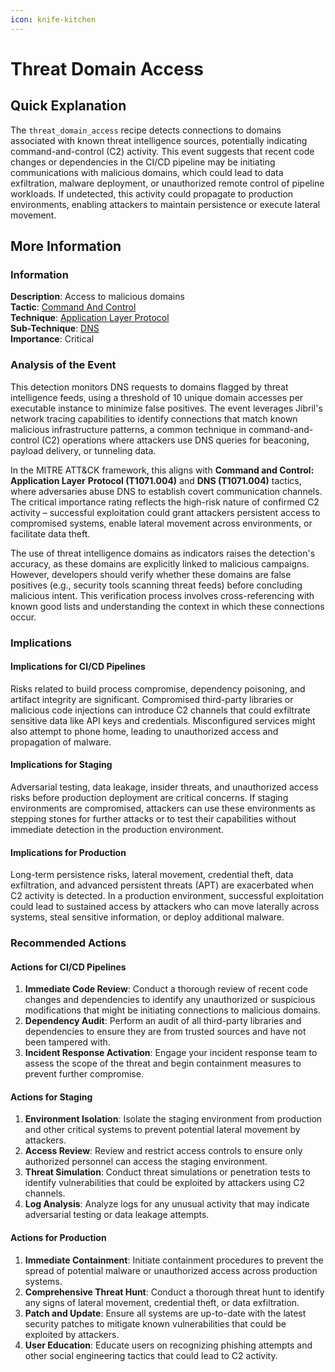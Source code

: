 ```yaml
---
icon: knife-kitchen
---
```


# Threat Domain Access

## Quick Explanation

The `threat_domain_access` recipe detects connections to domains associated with known threat intelligence sources, potentially indicating command-and-control (C2) activity. This event suggests that recent code changes or dependencies in the CI/CD pipeline may be initiating communications with malicious domains, which could lead to data exfiltration, malware deployment, or unauthorized remote control of pipeline workloads. If undetected, this activity could propagate to production environments, enabling attackers to maintain persistence or execute lateral movement.

## More Information

### Information

**Description**: Access to malicious domains\
**Tactic**: [Command And Control](https://jibril.garnet.ai/mitre/mitre/ta0011)\
**Technique**: [Application Layer Protocol](https://jibril.garnet.ai/mitre/mitre/ta0011/t1071)\
**Sub-Technique**: [DNS](https://jibril.garnet.ai/mitre/mitre/ta0011/t1071/t1071.004)\
**Importance**: Critical

### Analysis of the Event

This detection monitors DNS requests to domains flagged by threat intelligence feeds, using a threshold of 10 unique domain accesses per executable instance to minimize false positives. The event leverages Jibril's network tracing capabilities to identify connections that match known malicious infrastructure patterns, a common technique in command-and-control (C2) operations where attackers use DNS queries for beaconing, payload delivery, or tunneling data.

In the MITRE ATT\&CK framework, this aligns with **Command and Control: Application Layer** **Protocol (T1071.004)** and **DNS (T1071.004)** tactics, where adversaries abuse DNS to establish covert communication channels. The critical importance rating reflects the high-risk nature of confirmed C2 activity – successful exploitation could grant attackers persistent access to compromised systems, enable lateral movement across environments, or facilitate data theft.

The use of threat intelligence domains as indicators raises the detection's accuracy, as these domains are explicitly linked to malicious campaigns. However, developers should verify whether these domains are false positives (e.g., security tools scanning threat feeds) before concluding malicious intent. This verification process involves cross-referencing with known good lists and understanding the context in which these connections occur.

### Implications

#### Implications for CI/CD Pipelines

Risks related to build process compromise, dependency poisoning, and artifact integrity are significant. Compromised third-party libraries or malicious code injections can introduce C2 channels that could exfiltrate sensitive data like API keys and credentials. Misconfigured services might also attempt to phone home, leading to unauthorized access and propagation of malware.

#### Implications for Staging

Adversarial testing, data leakage, insider threats, and unauthorized access risks before production deployment are critical concerns. If staging environments are compromised, attackers can use these environments as stepping stones for further attacks or to test their capabilities without immediate detection in the production environment.

#### Implications for Production

Long-term persistence risks, lateral movement, credential theft, data exfiltration, and advanced persistent threats (APT) are exacerbated when C2 activity is detected. In a production environment, successful exploitation could lead to sustained access by attackers who can move laterally across systems, steal sensitive information, or deploy additional malware.

### Recommended Actions

#### Actions for CI/CD Pipelines

1. **Immediate Code Review**: Conduct a thorough review of recent code changes and dependencies to identify any unauthorized or suspicious modifications that might be initiating connections to malicious domains.
2. **Dependency Audit**: Perform an audit of all third-party libraries and dependencies to ensure they are from trusted sources and have not been tampered with.
3. **Incident Response Activation**: Engage your incident response team to assess the scope of the threat and begin containment measures to prevent further compromise.

#### Actions for Staging

1. **Environment Isolation**: Isolate the staging environment from production and other critical systems to prevent potential lateral movement by attackers.
2. **Access Review**: Review and restrict access controls to ensure only authorized personnel can access the staging environment.
3. **Threat Simulation**: Conduct threat simulations or penetration tests to identify vulnerabilities that could be exploited by attackers using C2 channels.
4. **Log Analysis**: Analyze logs for any unusual activity that may indicate adversarial testing or data leakage attempts.

#### Actions for Production

1. **Immediate Containment**: Initiate containment procedures to prevent the spread of potential malware or unauthorized access across production systems.
2. **Comprehensive Threat Hunt**: Conduct a thorough threat hunt to identify any signs of lateral movement, credential theft, or data exfiltration.
3. **Patch and Update**: Ensure all systems are up-to-date with the latest security patches to mitigate known vulnerabilities that could be exploited by attackers.
4. **User Education**: Educate users on recognizing phishing attempts and other social engineering tactics that could lead to C2 activity.
